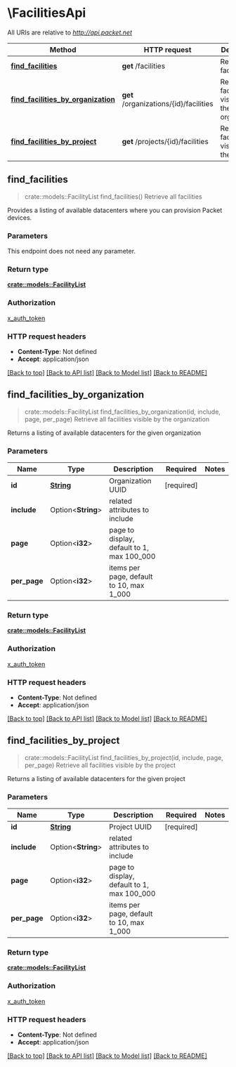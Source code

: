 # \FacilitiesApi

All URIs are relative to *http://api.packet.net*

Method | HTTP request | Description
------------- | ------------- | -------------
[**find_facilities**](FacilitiesApi.md#find_facilities) | **get** /facilities | Retrieve all facilities
[**find_facilities_by_organization**](FacilitiesApi.md#find_facilities_by_organization) | **get** /organizations/{id}/facilities | Retrieve all facilities visible by the organization
[**find_facilities_by_project**](FacilitiesApi.md#find_facilities_by_project) | **get** /projects/{id}/facilities | Retrieve all facilities visible by the project



## find_facilities

> crate::models::FacilityList find_facilities()
Retrieve all facilities

Provides a listing of available datacenters where you can provision Packet devices.

### Parameters

This endpoint does not need any parameter.

### Return type

[**crate::models::FacilityList**](FacilityList.md)

### Authorization

[x_auth_token](../README.md#x_auth_token)

### HTTP request headers

- **Content-Type**: Not defined
- **Accept**: application/json

[[Back to top]](#) [[Back to API list]](../README.md#documentation-for-api-endpoints) [[Back to Model list]](../README.md#documentation-for-models) [[Back to README]](../README.md)


## find_facilities_by_organization

> crate::models::FacilityList find_facilities_by_organization(id, include, page, per_page)
Retrieve all facilities visible by the organization

Returns a listing of available datacenters for the given organization

### Parameters


Name | Type | Description  | Required | Notes
------------- | ------------- | ------------- | ------------- | -------------
**id** | [**String**](.md) | Organization UUID | [required] |
**include** | Option<**String**> | related attributes to include |  |
**page** | Option<**i32**> | page to display, default to 1, max 100_000 |  |
**per_page** | Option<**i32**> | items per page, default to 10, max 1_000 |  |

### Return type

[**crate::models::FacilityList**](FacilityList.md)

### Authorization

[x_auth_token](../README.md#x_auth_token)

### HTTP request headers

- **Content-Type**: Not defined
- **Accept**: application/json

[[Back to top]](#) [[Back to API list]](../README.md#documentation-for-api-endpoints) [[Back to Model list]](../README.md#documentation-for-models) [[Back to README]](../README.md)


## find_facilities_by_project

> crate::models::FacilityList find_facilities_by_project(id, include, page, per_page)
Retrieve all facilities visible by the project

Returns a listing of available datacenters for the given project

### Parameters


Name | Type | Description  | Required | Notes
------------- | ------------- | ------------- | ------------- | -------------
**id** | [**String**](.md) | Project UUID | [required] |
**include** | Option<**String**> | related attributes to include |  |
**page** | Option<**i32**> | page to display, default to 1, max 100_000 |  |
**per_page** | Option<**i32**> | items per page, default to 10, max 1_000 |  |

### Return type

[**crate::models::FacilityList**](FacilityList.md)

### Authorization

[x_auth_token](../README.md#x_auth_token)

### HTTP request headers

- **Content-Type**: Not defined
- **Accept**: application/json

[[Back to top]](#) [[Back to API list]](../README.md#documentation-for-api-endpoints) [[Back to Model list]](../README.md#documentation-for-models) [[Back to README]](../README.md)

